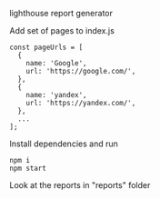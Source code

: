 lighthouse report generator

Add set of pages to index.js

```
const pageUrls = [
  {
    name: 'Google',
    url: 'https://google.com/',
  },
  {
    name: 'yandex',
    url: 'https://yandex.com/',
  },
  ...
];
```

Install dependencies and run

```
npm i
npm start
```

Look at the reports in "reports" folder
